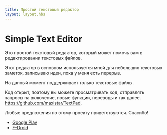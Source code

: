 ```yaml
---
title: Простой текстовый редактор
layout: layout.hbs
---
```


# Simple Text Editor

Это простой текстовый редактор, который может помочь вам в редактировании текстовых файлов.

Этот редактор в основном используется мной для небольших текстовых заметок, записываю идеи, пока у меня есть перерыв.

На данный момент поддерживает только текстовые файлы.

Код открыт, поэтому вы можете просматривать код, отправлять запросы на включение, новые функции, переводы и так далее. https://github.com/maxistar/TextPad.

Любые предложения по этому проекту приветствуются. Спасибо!

- [Google Play](https://play.google.com/store/apps/details?id=com.maxistar.textpad&hl=en_US&gl=US)
- [F-Droid](https://f-droid.org/packages/com.maxistar.textpad/)
